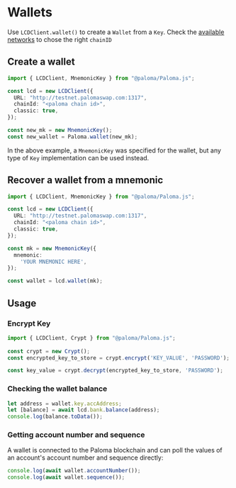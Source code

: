 # Wallets

Use `LCDClient.wallet()` to create a `Wallet` from a `Key`. Check the [available networks](../../../resources/networks.md) to chose the right `chainID`

## Create a wallet

```ts
import { LCDClient, MnemonicKey } from "@paloma/Paloma.js";

const lcd = new LCDClient({
  URL: "http://testnet.palomaswap.com:1317",
  chainId: "<paloma chain id>",
  classic: true,
});

const new_mk = new MnemonicKey();
const new_wallet = Paloma.wallet(new_mk);
```

In the above example, a `MnemonicKey` was specified for the wallet, but any type of `Key` implementation can be used instead. 

## Recover a wallet from a mnemonic
```ts
import { LCDClient, MnemonicKey } from "@paloma/Paloma.js";

const lcd = new LCDClient({
  URL: "http://testnet.palomaswap.com:1317",
  chainId: "<paloma chain id>",
  classic: true,
});

const mk = new MnemonicKey({
  mnemonic:
    'YOUR MNEMONIC HERE',
});

const wallet = lcd.wallet(mk);
```

## Usage

### Encrypt Key

```ts
import { LCDClient, Crypt } from "@paloma/Paloma.js";
  
const crypt = new Crypt();
const encrypted_key_to_store = crypt.encrypt('KEY_VALUE', 'PASSWORD');

const key_value = crypt.decrypt(encrypted_key_to_store, 'PASSWORD');

```

### Checking the wallet balance

```ts
let address = wallet.key.accAddress;
let [balance] = await lcd.bank.balance(address);
console.log(balance.toData());
```

### Getting account number and sequence

A wallet is connected to the Paloma blockchain and can poll the values of an account's account number and sequence directly:

```ts
console.log(await wallet.accountNumber());
console.log(await wallet.sequence());
```
